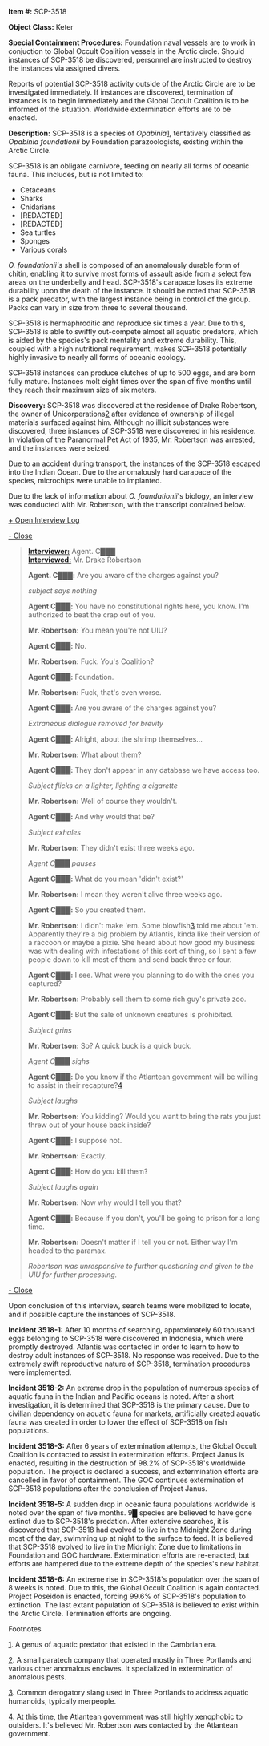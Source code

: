   
**Item #:** SCP-3518

**Object Class:** Keter

**Special Containment Procedures:** Foundation naval vessels are to work in conjuction to Global Occult Coalition vessels in the Arctic circle. Should instances of SCP-3518 be discovered, personnel are instructed to destroy the instances via assigned divers.

Reports of potential SCP-3518 activity outside of the Arctic Circle are to be investigated immediately. If instances are discovered, termination of instances is to begin immediately and the Global Occult Coalition is to be informed of the situation. Worldwide extermination efforts are to be enacted.

**Description:** SCP-3518 is a species of _Opabinia_[1](javascript:;), tentatively classified as _Opabinia foundationii_ by Foundation parazoologists, existing within the Arctic Circle.

SCP-3518 is an obligate carnivore, feeding on nearly all forms of oceanic fauna. This includes, but is not limited to:

*   Cetaceans
*   Sharks
*   Cnidarians
*   \[REDACTED\]
*   \[REDACTED\]
*   Sea turtles
*   Sponges
*   Various corals

_O. foundationii's_ shell is composed of an anomalously durable form of chitin, enabling it to survive most forms of assault aside from a select few areas on the underbelly and head. SCP-3518's carapace loses its extreme durability upon the death of the instance. It should be noted that SCP-3518 is a pack predator, with the largest instance being in control of the group. Packs can vary in size from three to several thousand.

SCP-3518 is hermaphroditic and reproduce six times a year. Due to this, SCP-3518 is able to swiftly out-compete almost all aquatic predators, which is aided by the species's pack mentality and extreme durability. This, coupled with a high nutritional requirement, makes SCP-3518 potentially highly invasive to nearly all forms of oceanic ecology.

SCP-3518 instances can produce clutches of up to 500 eggs, and are born fully mature. Instances molt eight times over the span of five months until they reach their maximum size of six meters.

**Discovery:** SCP-3518 was discovered at the residence of Drake Robertson, the owner of Unicorperations[2](javascript:;) after evidence of ownership of illegal materials surfaced against him. Although no illicit substances were discovered, three instances of SCP-3518 were discovered in his residence. In violation of the Paranormal Pet Act of 1935, Mr. Robertson was arrested, and the instances were seized.

Due to an accident during transport, the instances of the SCP-3518 escaped into the Indian Ocean. Due to the anomalously hard carapace of the species, microchips were unable to implanted.

Due to the lack of information about _O. foundationii_'s biology, an interview was conducted with Mr. Robertson, with the transcript contained below.

[+ Open Interview Log](javascript:;)

[\- Close](javascript:;)

> **<Interviewer:>** Agent. C███  
> **<Interviewed:>** Mr. Drake Robertson  
> **<Begin Log>**
> 
> **Agent. C███:** Are you aware of the charges against you?
> 
> _subject says nothing_
> 
> **Agent C███:** You have no constitutional rights here, you know. I'm authorized to beat the crap out of you.
> 
> **Mr. Robertson:** You mean you're not UIU?
> 
> **Agent C███:** No.
> 
> **Mr. Robertson:** Fuck. You's Coalition?
> 
> **Agent C███:** Foundation.
> 
> **Mr. Robertson:** Fuck, that's even worse.
> 
> **Agent C███:** Are you aware of the charges against you?
> 
> _Extraneous dialogue removed for brevity_
> 
> **Agent C███:** Alright, about the shrimp themselves…
> 
> **Mr. Robertson:** What about them?
> 
> **Agent C███:** They don't appear in any database we have access too.
> 
> _Subject flicks on a lighter, lighting a cigarette_
> 
> **Mr. Robertson:** Well of course they wouldn't.
> 
> **Agent C███:** And why would that be?
> 
> _Subject exhales_
> 
> **Mr. Robertson:** They didn't exist three weeks ago.
> 
> _Agent C███ pauses_
> 
> **Agent C███:** What do you mean 'didn't exist?'
> 
> **Mr. Robertson:** I mean they weren't alive three weeks ago.
> 
> **Agent C███:** So you created them.
> 
> **Mr. Robertson:** I didn't make 'em. Some blowfish[3](javascript:;) told me about 'em. Apparently they're a big problem by Atlantis, kinda like their version of a raccoon or maybe a pixie. She heard about how good my business was with dealing with infestations of this sort of thing, so I sent a few people down to kill most of them and send back three or four.
> 
> **Agent C███:** I see. What were you planning to do with the ones you captured?
> 
> **Mr. Robertson:** Probably sell them to some rich guy's private zoo.
> 
> **Agent C███:** But the sale of unknown creatures is prohibited.
> 
> _Subject grins_
> 
> **Mr. Robertson:** So? A quick buck is a quick buck.
> 
> _Agent C███ sighs_
> 
> **Agent C███:** Do you know if the Atlantean government will be willing to assist in their recapture?[4](javascript:;)
> 
> _Subject laughs_
> 
> **Mr. Robertson:** You kidding? Would you want to bring the rats you just threw out of your house back inside?
> 
> **Agent C███:** I suppose not.  
>   
> **Mr. Robertson:** Exactly.
> 
> **Agent C███:** How do you kill them?
> 
> _Subject laughs again_
> 
> **Mr. Robertson:** Now why would I tell you that?
> 
> **Agent C███:** Because if you don't, you'll be going to prison for a long time.
> 
> **Mr. Robertson:** Doesn't matter if I tell you or not. Either way I'm headed to the paramax.
> 
> _Robertson was unresponsive to further questioning and given to the UIU for further processing._
> 
> **<Close Log>**

[\- Close](javascript:;)

Upon conclusion of this interview, search teams were mobilized to locate, and if possible capture the instances of SCP-3518.

**Incident 3518-1:** After 10 months of searching, approximately 60 thousand eggs belonging to SCP-3518 were discovered in Indonesia, which were promptly destroyed. Atlantis was contacted in order to learn to how to destroy adult instances of SCP-3518. No response was received. Due to the extremely swift reproductive nature of SCP-3518, termination procedures were implemented.

**Incident 3518-2:** An extreme drop in the population of numerous species of aquatic fauna in the Indian and Pacific oceans is noted. After a short investigation, it is determined that SCP-3518 is the primary cause. Due to civilian dependency on aquatic fauna for markets, artificially created aquatic fauna was created in order to lower the effect of SCP-3518 on fish populations.

**Incident 3518-3:** After 6 years of extermination attempts, the Global Occult Coalition is contacted to assist in extermination efforts. Project Janus is enacted, resulting in the destruction of 98.2% of SCP-3518's worldwide population. The project is declared a success, and extermination efforts are cancelled in favor of containment. The GOC continues extermination of SCP-3518 populations after the conclusion of Project Janus.

**Incident 3518-5:** A sudden drop in oceanic fauna populations worldwide is noted over the span of five months. 9█ species are believed to have gone extinct due to SCP-3518's predation. After extensive searches, it is discovered that SCP-3518 had evolved to live in the Midnight Zone during most of the day, swimming up at night to the surface to feed. It is believed that SCP-3518 evolved to live in the Midnight Zone due to limitations in Foundation and GOC hardware. Extermination efforts are re-enacted, but efforts are hampered due to the extreme depth of the species's new habitat.

**Incident 3518-6:** An extreme rise in SCP-3518's population over the span of 8 weeks is noted. Due to this, the Global Occult Coalition is again contacted. Project Poseidon is enacted, forcing 99.6% of SCP-3518's population to extinction. The last extant population of SCP-3518 is believed to exist within the Arctic Circle. Termination efforts are ongoing.

Footnotes

[1](javascript:;). A genus of aquatic predator that existed in the Cambrian era.

[2](javascript:;). A small paratech company that operated mostly in Three Portlands and various other anomalous enclaves. It specialized in extermination of anomalous pests.

[3](javascript:;). Common derogatory slang used in Three Portlands to address aquatic humanoids, typically merpeople.

[4](javascript:;). At this time, the Atlantean government was still highly xenophobic to outsiders. It's believed Mr. Robertson was contacted by the Atlantean government.